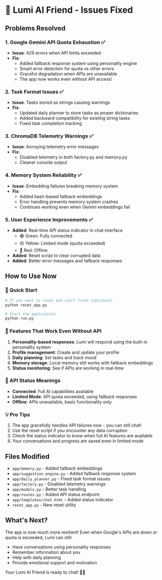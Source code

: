 # 🔧 Lumi AI Friend - Issues Fixed

## Problems Resolved

### 1. **Google Gemini API Quota Exhaustion** ✅
- **Issue**: 429 errors when API limits exceeded
- **Fix**: 
  - Added fallback response system using personality engine
  - Smart error detection for quota vs other errors
  - Graceful degradation when APIs are unavailable
  - The app now works even without API access!

### 2. **Task Format Issues** ✅
- **Issue**: Tasks stored as strings causing warnings
- **Fix**: 
  - Updated daily planner to store tasks as proper dictionaries
  - Added backward compatibility for existing string tasks
  - Fixed task completion tracking

### 3. **ChromaDB Telemetry Warnings** ✅
- **Issue**: Annoying telemetry error messages
- **Fix**: 
  - Disabled telemetry in both factory.py and memory.py
  - Cleaner console output

### 4. **Memory System Reliability** ✅
- **Issue**: Embedding failures breaking memory system
- **Fix**: 
  - Added hash-based fallback embeddings
  - Error handling prevents memory system crashes
  - Continues working even when Gemini embeddings fail

### 5. **User Experience Improvements** ✅
- **Added**: Real-time API status indicator in chat interface
  - 🟢 Green: Fully connected
  - 🟡 Yellow: Limited mode (quota exceeded)
  - 🔴 Red: Offline
- **Added**: Reset script to clear corrupted data
- **Added**: Better error messages and fallback responses

## How to Use Now

### 🚀 Quick Start
```bash
# If you want to reset and start fresh (optional)
python reset_app.py

# Start the application
python run.py
```

### 📱 Features That Work Even Without API
1. **Personality-based responses**: Lumi will respond using the built-in personality system
2. **Profile management**: Create and update your profile
3. **Daily planning**: Set tasks and track mood
4. **Memory storage**: Local memory still works with fallback embeddings
5. **Status monitoring**: See if APIs are working in real-time

### 🔄 API Status Meanings
- **Connected**: Full AI capabilities available
- **Limited Mode**: API quota exceeded, using fallback responses
- **Offline**: APIs unavailable, basic functionality only

### 💡 Pro Tips
1. The app gracefully handles API failures now - you can still chat!
2. Use the reset script if you encounter any data corruption
3. Check the status indicator to know when full AI features are available
4. Your conversations and progress are saved even in limited mode

## Files Modified
- `app/memory.py` - Added fallback embeddings
- `app/suggestion_engine.py` - Added fallback response system  
- `app/daily_planner.py` - Fixed task format issues
- `app/factory.py` - Disabled telemetry warnings
- `app/models.py` - Better task handling
- `app/routes.py` - Added API status endpoint
- `app/templates/chat.html` - Added status indicator
- `reset_app.py` - New reset utility

## What's Next?
The app is now much more resilient! Even when Google's APIs are down or quota is exceeded, Lumi can still:
- Have conversations using personality responses
- Remember information about you
- Help with daily planning
- Provide emotional support and motivation

Your Lumi AI Friend is ready to chat! 🤖✨

